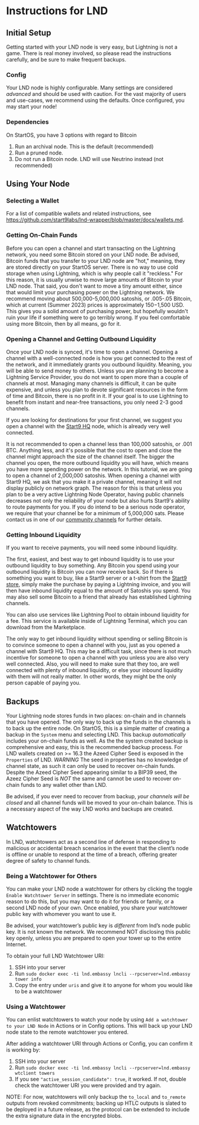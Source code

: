 # Instructions for LND

## Initial Setup

Getting started with your LND node is very easy, but Lightning is not a game. There is real money involved, so please read the instructions carefully, and be sure to make frequent backups.

### Config

Your LND node is highly configurable. Many settings are considered _advanced_ and should be used with caution. For the vast majority of users and use-cases, we recommend using the defaults. Once configured, you may start your node!

### Dependencies

On StartOS, you have 3 options with regard to Bitcoin
1. Run an archival node. This is the default (recommended)
1. Run a pruned node.
1. Do not run a Bitcoin node. LND will use Neutrino instead (not recommended)

## Using Your Node

### Selecting a Wallet

For a list of compatible wallets and related instructions, see <a href="https://github.com/start9labs/lnd-wrapper/blob/master/docs/wallets.md" target="_blank" noreferrer>https://github.com/start9labs/lnd-wrapper/blob/master/docs/wallets.md</a>.

### Getting On-Chain Funds

Before you can open a channel and start transacting on the Lightning network, you need some Bitcoin stored on your LND node. Be advised, Bitcoin funds that you transfer to your LND node are "hot," meaning, they are stored directly on your StartOS server. There is no way to use cold storage when using Lightning, which is why people call it "reckless." For this reason, it is usually unwise to move large amounts of Bitcoin to your LND node. That said, you don't want to move a tiny amount either, since that would limit your purchasing power on the Lightning network. We recommend moving about 500,000-5,000,000 satoshis, or .005-.05 Bitcoin, which at current (Summer 2023) prices is approximately $150-$1,500 USD. This gives you a solid amount of purchasing power, but hopefully wouldn't ruin your life if something were to go terribly wrong. If you feel comfortable using more Bitcoin, then by all means, go for it.

### Opening a Channel and Getting Outbound Liquidity

Once your LND node is synced, it's time to open a channel. Opening a channel with a well-connected node is how you get connected to the rest of the network, and it immediately grants you outbound liquidity. Meaning, you will be able to send money to others. Unless you are planning to become a Lightning Service Provider, you do not want to open more than a couple of channels at most. Managing many channels is difficult, it can be quite expensive, and unless you plan to devote significant resources in the form of time and Bitcoin, there is no profit in it. If your goal is to use Lightning to benefit from instant and near-free transactions, you only need 2-3 good channels.

If you are looking for destinations for your first channel, we suggest you open a channel with the [Start9 HQ](025d28dc4c4f5ce4194c31c3109129cd741fafc1ff2f6ea53f97de2f58877b2295@64.225.19.231:9735) node, which is already very well connected.

It is not recommended to open a channel less than 100,000 satoshis, or .001 BTC. Anything less, and it's possible that the cost to open and close the channel might approach the size of the channel itself. The bigger the channel you open, the more outbound liquidity you will have, which means you have more spending power on the network. In this tutorial, we are going to open a channel of 2,000,000 satoshis. When opening a channel with Start9 HQ, we ask that you make it a private channel, meaning it will not display publicly on network graph. The reason for this is that unless you plan to be a very active Lightning Node Operator, having public channels decreases not only the reliability of your node but also hurts Start9's ability to route payments for you. If you do intend to be a serious node operator, we require that your channel be for a minimum of 5,000,000 sats. Please contact us in one of our [community channels](https://start9.com/latest/support/contact) for further details.

### Getting Inbound Liquidity

If you want to receive payments, you will need some inbound liquidity.

The first, easiest, and best way to get inbound liquidity is to use your outbound liquidity to buy something. Any Bitcoin you spend using your outbound liquidity is Bitcoin you can now receive back. So if there is something you want to buy, like a Start9 server or a t-shirt from the [Start9 store](https://bitcoin-store.start9.com/), simply make the purchase by paying a Lightning invoice, and you will then have inbound liquidity equal to the amount of Satoshis you spend.  You may also sell some Bitcoin to a friend that already has established Lightning channels.

You can also use services like Lightning Pool to obtain inbound liquidity for a fee. This service is available inside of Lightning Terminal, which you can download from the Marketplace.

The only way to get inbound liquidity without spending or selling Bitcoin is to convince someone to open a channel with you, just as you opened a channel with Start9 HQ. This may be a difficult task, since there is not much incentive for someone to open a channel with you unless you are also very well connected. Also, you will need to make sure that they too, are well connected with plenty of inbound liquidity, or else your inbound liquidity with them will not really matter. In other words, they might be the only person capable of paying you.

## Backups

Your Lightning node stores funds in two places: on-chain and in channels that you have opened. The only way to back up the funds in the channels is to back up the entire node. On StartOS, this is a simple matter of creating a backup in the `System` menu and selecting LND. This backup _automatically_ includes your on-chain funds as well. As the the system created backup is comprehensive and easy, this is the recommended backup process. For LND wallets created on >= 16.3 the Azeed Cipher Seed is exposed in the `Properties` of LND. *WARNING* The seed in properties has no knowledge of channel state, as such it can only be used to recover on-chain funds. Despite the Azeed Cipher Seed appearing similar to a BIP39 seed, the Azeez Cipher Seed is *NOT* the same and cannot be used to recover on-chain funds to any wallet other than LND.

Be advised, if you ever need to recover from backup, _your channels will be closed_ and all channel funds will be moved to your on-chain balance. This is a necessary aspect of the way LND works and backups are created.

## Watchtowers

In LND, watchtowers act as a second line of defense in responding to malicious or accidental breach scenarios in the event that the client’s node is offline or unable to respond at the time of a breach, offering greater degree of safety to channel funds.

### Being a Watchtower for Others

You can make your LND node a watchtower for others by clicking the toggle `Enable Watchtower Server` in settings. There is no immediate economic reason to do this, but you may want to do it for friends or family, or a second LND node of your own. Once enabled, you share your watchtower public key with whomever you want to use it.

Be advised, your watchtower’s public key is *different* from lnd’s node public key. It is not known the network. We recommend NOT disclosing this public key openly, unless you are prepared to open your tower up to the entire Internet.

To obtain your full LND Watchtower URI:
1. SSH into your server
1. Run `sudo docker exec -ti lnd.embassy lncli --rpcserver=lnd.embassy tower info`
1. Copy the entry under `uris` and give it to anyone for whom you would like to be a watchtower

### Using a Watchtower

You can enlist watchtowers to watch your node by using `Add a watchtower to your LND Node` in Actions or in Config options. This will back up your LND node state to the remote watchtower you entered.

After adding a watchtower URI through Actions or Config, you can confirm it is working by:
1. SSH into your server
1. Run `sudo docker exec -ti lnd.embassy lncli --rpcserver=lnd.embassy wtclient towers`
1. If you see `"active_session_candidate": true`, it worked. If not, double check the watchtower URI you were provided and try again.

NOTE: For now, watchtowers will only backup the `to_local` and `to_remote` outputs from revoked commitments; backing up HTLC outputs is slated to be deployed in a future release, as the protocol can be extended to include the extra signature data in the encrypted blobs.
